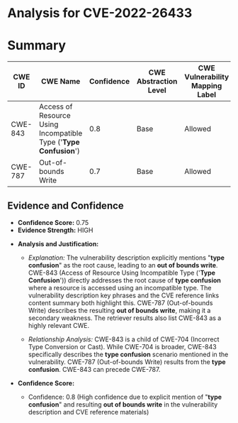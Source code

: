 # Analysis for CVE-2022-26433

# Summary
| CWE ID | CWE Name | Confidence | CWE Abstraction Level | CWE Vulnerability Mapping Label | CWE-Vulnerability Mapping Notes |
|---|---|---|---|---|---|
| CWE-843 | Access of Resource Using Incompatible Type ('**Type Confusion**') | 0.8 | Base | Allowed | Primary CWE |
| CWE-787 | Out-of-bounds Write | 0.7 | Base | Allowed | Secondary Candidate |

## Evidence and Confidence

*   **Confidence Score:** 0.75
*   **Evidence Strength:** HIGH

- **Analysis and Justification:**  
  - *Explanation:* The vulnerability description explicitly mentions "**type confusion**" as the root cause, leading to an **out of bounds write**. CWE-843 (Access of Resource Using Incompatible Type ('**Type Confusion**')) directly addresses the root cause of **type confusion** where a resource is accessed using an incompatible type. The vulnerability description key phrases and the CVE reference links content summary both highlight this. CWE-787 (Out-of-bounds Write) describes the resulting **out of bounds write**, making it a secondary weakness. The retriever results also list CWE-843 as a highly relevant CWE.
  
  - *Relationship Analysis:* CWE-843 is a child of CWE-704 (Incorrect Type Conversion or Cast). While CWE-704 is broader, CWE-843 specifically describes the **type confusion** scenario mentioned in the vulnerability. CWE-787 (Out-of-bounds Write) results from the **type confusion**. CWE-843 can precede CWE-787.

- **Confidence Score:**  
  - Confidence: 0.8 (High confidence due to explicit mention of "**type confusion**" and resulting **out of bounds write** in the vulnerability description and CVE reference materials)